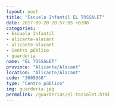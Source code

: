 ```yaml
---
layout: post
title: "Escuela Infantil EL TOSSALET"
date: 2017-09-20 20:57:05 +0200
categories:
- Escuela Infantil
- alicante-alacant
- alicante-alacant
- Centro público
- guarderia
name: "EL TOSSALET"
province: "Alicante/Alacant"
location: "Alicante/Alacant"
code: "3009968"
type: "Centro público"
img: guarderia.jpg
permalink: /guarderias/el-tossalet.html
---
```

